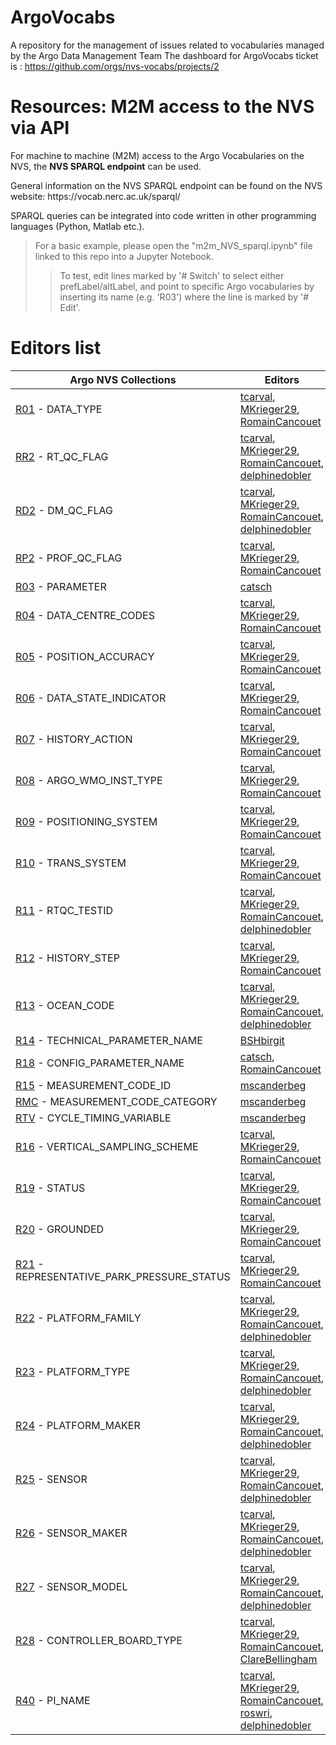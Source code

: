 # ArgoVocabs
A repository for the management of issues related to vocabularies managed by the Argo Data Management Team
The dashboard for ArgoVocabs ticket is : https://github.com/orgs/nvs-vocabs/projects/2

# Resources: M2M access to the NVS via API

<p>For machine to machine (M2M) access to the Argo Vocabularies on the NVS, the <strong>NVS SPARQL endpoint</strong> can be used.</p>
<p>General information on the NVS SPARQL endpoint can be found on the NVS website: https://vocab.nerc.ac.uk/sparql/</p>
<p>SPARQL queries can be integrated into code written in other programming languages (Python, Matlab etc.).</p>

> For a basic example, please open the "m2m_NVS_sparql.ipynb" file linked to this repo into a Jupyter Notebook.
>> To test, edit lines marked by '# Switch' to select either prefLabel/altLabel, and point to specific Argo vocabularies by inserting its name (e.g. 'R03') where the line is marked by '# Edit'.




# Editors list
|Argo NVS Collections|Editors|
|---|---|
|[R01](https://vocab.nerc.ac.uk/search_nvs/R01/) - DATA_TYPE|[tcarval](https://github.com/tcarval), [MKrieger29](https://github.com/MKrieger29), [RomainCancouet](https://github.com/RomainCancouet)|
|[RR2](https://vocab.nerc.ac.uk/search_nvs/RR2/) - RT_QC_FLAG|[tcarval](https://github.com/tcarval), [MKrieger29](https://github.com/MKrieger29), [RomainCancouet](https://github.com/RomainCancouet), [delphinedobler](https://github.com/delphinedobler)|
|[RD2](https://vocab.nerc.ac.uk/search_nvs/RD2/) - DM_QC_FLAG|[tcarval](https://github.com/tcarval), [MKrieger29](https://github.com/MKrieger29), [RomainCancouet](https://github.com/RomainCancouet), [delphinedobler](https://github.com/delphinedobler)|
|[RP2](https://vocab.nerc.ac.uk/search_nvs/RP2/) - PROF_QC_FLAG|[tcarval](https://github.com/tcarval), [MKrieger29](https://github.com/MKrieger29), [RomainCancouet](https://github.com/RomainCancouet)|
|[R03](https://vocab.nerc.ac.uk/search_nvs/R03/) - PARAMETER|[catsch](https://github.com/catsch)|
|[R04](https://vocab.nerc.ac.uk/search_nvs/R04/) - DATA_CENTRE_CODES|[tcarval](https://github.com/tcarval), [MKrieger29](https://github.com/MKrieger29), [RomainCancouet](https://github.com/RomainCancouet)|
|[R05](https://vocab.nerc.ac.uk/search_nvs/R05/) - POSITION_ACCURACY|[tcarval](https://github.com/tcarval), [MKrieger29](https://github.com/MKrieger29), [RomainCancouet](https://github.com/RomainCancouet)|
|[R06](https://vocab.nerc.ac.uk/search_nvs/R06/) - DATA_STATE_INDICATOR|[tcarval](https://github.com/tcarval), [MKrieger29](https://github.com/MKrieger29), [RomainCancouet](https://github.com/RomainCancouet)|
|[R07](https://vocab.nerc.ac.uk/search_nvs/R07/) - HISTORY_ACTION|[tcarval](https://github.com/tcarval), [MKrieger29](https://github.com/MKrieger29), [RomainCancouet](https://github.com/RomainCancouet)|
|[R08](https://vocab.nerc.ac.uk/search_nvs/R08/) - ARGO_WMO_INST_TYPE|[tcarval](https://github.com/tcarval), [MKrieger29](https://github.com/MKrieger29), [RomainCancouet](https://github.com/RomainCancouet)|
|[R09](https://vocab.nerc.ac.uk/search_nvs/R09/) - POSITIONING_SYSTEM|[tcarval](https://github.com/tcarval), [MKrieger29](https://github.com/MKrieger29), [RomainCancouet](https://github.com/RomainCancouet)|
|[R10](https://vocab.nerc.ac.uk/search_nvs/R10/) - TRANS_SYSTEM|[tcarval](https://github.com/tcarval), [MKrieger29](https://github.com/MKrieger29), [RomainCancouet](https://github.com/RomainCancouet)|
|[R11](https://vocab.nerc.ac.uk/search_nvs/R11/) - RTQC_TESTID|[tcarval](https://github.com/tcarval), [MKrieger29](https://github.com/MKrieger29), [RomainCancouet](https://github.com/RomainCancouet), [delphinedobler](https://github.com/delphinedobler)|
|[R12](https://vocab.nerc.ac.uk/search_nvs/R12/) - HISTORY_STEP|[tcarval](https://github.com/tcarval), [MKrieger29](https://github.com/MKrieger29), [RomainCancouet](https://github.com/RomainCancouet)|
|[R13](https://vocab.nerc.ac.uk/search_nvs/R13/) - OCEAN_CODE|[tcarval](https://github.com/tcarval), [MKrieger29](https://github.com/MKrieger29), [RomainCancouet](https://github.com/RomainCancouet), [delphinedobler](https://github.com/delphinedobler)|
|[R14](https://vocab.nerc.ac.uk/search_nvs/R14/) - TECHNICAL_PARAMETER_NAME|[BSHbirgit](https://github.com/BSHbirgit)|
|[R18](https://vocab.nerc.ac.uk/search_nvs/R18/) - CONFIG_PARAMETER_NAME|[catsch](https://github.com/catsch), [RomainCancouet](https://github.com/RomainCancouet)|
|[R15](https://vocab.nerc.ac.uk/search_nvs/R15/) - MEASUREMENT_CODE_ID|[mscanderbeg](https://github.com/mscanderbeg)|
|[RMC](https://vocab.nerc.ac.uk/search_nvs/RMC/) - MEASUREMENT_CODE_CATEGORY|[mscanderbeg](https://github.com/mscanderbeg)|
|[RTV](https://vocab.nerc.ac.uk/search_nvs/RTV/) - CYCLE_TIMING_VARIABLE|[mscanderbeg](https://github.com/mscanderbeg)|
|[R16](https://vocab.nerc.ac.uk/search_nvs/R16/) - VERTICAL_SAMPLING_SCHEME|[tcarval](https://github.com/tcarval), [MKrieger29](https://github.com/MKrieger29), [RomainCancouet](https://github.com/RomainCancouet)|
|[R19](https://vocab.nerc.ac.uk/search_nvs/R19/) - STATUS|[tcarval](https://github.com/tcarval), [MKrieger29](https://github.com/MKrieger29), [RomainCancouet](https://github.com/RomainCancouet)|
|[R20](https://vocab.nerc.ac.uk/search_nvs/R20/) - GROUNDED|[tcarval](https://github.com/tcarval), [MKrieger29](https://github.com/MKrieger29), [RomainCancouet](https://github.com/RomainCancouet)|
|[R21](https://vocab.nerc.ac.uk/search_nvs/R21/) - REPRESENTATIVE_PARK_PRESSURE_STATUS|[tcarval](https://github.com/tcarval), [MKrieger29](https://github.com/MKrieger29), [RomainCancouet](https://github.com/RomainCancouet)|
|[R22](https://vocab.nerc.ac.uk/search_nvs/R22/) - PLATFORM_FAMILY|[tcarval](https://github.com/tcarval), [MKrieger29](https://github.com/MKrieger29), [RomainCancouet](https://github.com/RomainCancouet), [delphinedobler](https://github.com/delphinedobler)|
|[R23](https://vocab.nerc.ac.uk/search_nvs/R23/) - PLATFORM_TYPE|[tcarval](https://github.com/tcarval), [MKrieger29](https://github.com/MKrieger29), [RomainCancouet](https://github.com/RomainCancouet), [delphinedobler](https://github.com/delphinedobler)|
|[R24](https://vocab.nerc.ac.uk/search_nvs/R24/) - PLATFORM_MAKER|[tcarval](https://github.com/tcarval), [MKrieger29](https://github.com/MKrieger29), [RomainCancouet](https://github.com/RomainCancouet), [delphinedobler](https://github.com/delphinedobler)|
|[R25](https://vocab.nerc.ac.uk/search_nvs/R25/) - SENSOR|[tcarval](https://github.com/tcarval), [MKrieger29](https://github.com/MKrieger29), [RomainCancouet](https://github.com/RomainCancouet), [delphinedobler](https://github.com/delphinedobler)|
|[R26](https://vocab.nerc.ac.uk/search_nvs/R26/) - SENSOR_MAKER|[tcarval](https://github.com/tcarval), [MKrieger29](https://github.com/MKrieger29), [RomainCancouet](https://github.com/RomainCancouet), [delphinedobler](https://github.com/delphinedobler)|
|[R27](https://vocab.nerc.ac.uk/search_nvs/R27/) - SENSOR_MODEL|[tcarval](https://github.com/tcarval), [MKrieger29](https://github.com/MKrieger29), [RomainCancouet](https://github.com/RomainCancouet), [delphinedobler](https://github.com/delphinedobler)|
|[R28](https://vocab.nerc.ac.uk/search_nvs/R28/) - CONTROLLER_BOARD_TYPE|[tcarval](https://github.com/tcarval), [MKrieger29](https://github.com/MKrieger29), [RomainCancouet](https://github.com/RomainCancouet), [ClareBellingham](https://github.com/ClareBellingham)|
|[R40](https://vocab.nerc.ac.uk/search_nvs/R40/) - PI_NAME|[tcarval](https://github.com/tcarval), [MKrieger29](https://github.com/MKrieger29), [RomainCancouet](https://github.com/RomainCancouet), [roswri](https://github.com/roswri), [delphinedobler](https://github.com/delphinedobler)|
